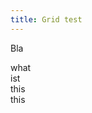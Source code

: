 ```yaml
---
title: Grid test
---
```


Bla

<div class="container">
  <div class="item">
    what
  </div>
  <div class="item">
    ist
  </div>
  <div class="item">
    this
  </div>
  <div class="item">
    this
  </div>
</div>

